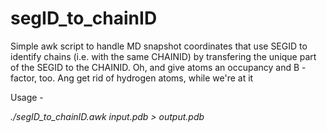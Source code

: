 # segID_to_chainID

Simple awk script to handle MD snapshot coordinates that use SEGID to identify chains (i.e. with the same
CHAINID) by transfering the unique part of the SEGID to the CHAINID. Oh, and give atoms an occupancy and B
-factor, too. Ang get rid of hydrogen atoms, while we're at it

Usage -      

<i> ./segID_to_chainID.awk input.pdb > output.pdb </i>

